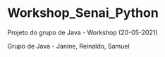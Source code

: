 # Workshop_Senai_Python
Projeto do grupo de Java - Workshop (20-05-2021)

Grupo de Java - Janine,  Reinaldo, Samuel
